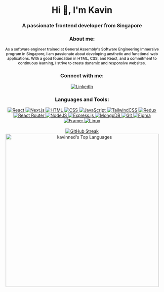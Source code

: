 <h1 align="center">Hi 👋, I'm Kavin</h1>
<h3 align="center">A passionate frontend developer from Singapore</h3>

<h3 align="center">About me:</h3>
<p align="center" style="text-align: center; font-weight: 500; font-size: 12px">As a software engineer trained at General Assembly's Software Engineering Immersive program in Singapore, I am passionate about developing aesthetic and functional web applications. With a good foundation in HTML, CSS, and React, and a commitment to continuous learning, I strive to create dynamic and responsive websites.</p>

<h3 align="center">Connect with me:</h3>
<p align="center">
<a href="https://www.linkedin.com/in/kavin-nedumaran/" target="blank">
<img src="https://img.shields.io/badge/Linkedin-%230077B5.svg?logo=linkedin&logoColor=white" alt="LinkedIn"/></a>
</p>


<h3 align="center">Languages and Tools:</h3>
<div align="center">
  <a href="https://react.dev/" target="_blank">
    <img src="https://img.shields.io/badge/React-%2320232a.svg?logo=react&logoColor=%2361DAFB" alt="React" />
  </a>
  <a href="https://nextjs.org/docs" target="_blank">
    <img src="https://img.shields.io/badge/Next.js-black?logo=next.js&logoColor=white" alt="Next.js" />
  </a>
  <a href="https://developer.mozilla.org/en-US/docs/Web/HTML" target="_blank">
    <img src="https://img.shields.io/badge/HTML-%23E34F26.svg?logo=html5&logoColor=white" alt="HTML" />
  </a>
  <a href="https://developer.mozilla.org/en-US/docs/Web/CSS" target="_blank">
    <img src="https://img.shields.io/badge/CSS-1572B6?logo=css3&logoColor=fff" alt="CSS" />
  </a>
  <a href="https://developer.mozilla.org/en-US/docs/Web/JavaScript" target="_blank">
    <img src="https://img.shields.io/badge/JavaScript-F7DF1E?logo=javascript&logoColor=000" alt="JavaScript" />
  </a>
  <a href="https://tailwindcss.com/docs" target="_blank">
    <img src="https://img.shields.io/badge/Tailwind%20CSS-%2338B2AC.svg?logo=tailwind-css&logoColor=white" alt="TailwindCSS" />
  </a>
  <a href="https://redux.js.org/" target="_blank">
    <img src="https://img.shields.io/badge/Redux-764ABC?logo=redux&logoColor=fff" alt="Redux" />
  </a>
  <a href="https://reactrouter.com/en/main" target="_blank">
    <img src="https://img.shields.io/badge/React_Router-CA4245?logo=react-router&logoColor=white" alt="React Router" />
  </a>
  <a href="https://nodejs.org/en/docs" target="_blank">
    <img src="https://img.shields.io/badge/Node.js-6DA55F?logo=node.js&logoColor=white" alt="NodeJS" />
  </a>
  <a href="https://expressjs.com/" target="_blank">
    <img src="https://img.shields.io/badge/Express.js-%23404d59.svg?logo=express&logoColor=%2361DAFB" alt="Express.js" />
  </a>
  <a href="https://www.mongodb.com/docs/" target="_blank">
    <img src="https://img.shields.io/badge/MongoDB-%234ea94b.svg?logo=mongodb&logoColor=white" alt="MongoDB" />
  </a>
  <a href="https://git-scm.com/doc" target="_blank">
    <img src="https://img.shields.io/badge/Git-F05032?logo=git&logoColor=fff" alt="Git" />
  </a>
  <a href="https://www.figma.com/" target="_blank">
    <img src="https://img.shields.io/badge/Figma-F24E1E?logo=figma&logoColor=white" alt="Figma" />
  </a>
  <a href="https://www.framer.com/docs/" target="_blank">
    <img src="https://img.shields.io/badge/Framer-05F?logo=framer&logoColor=fff" alt="Framer" />
  </a>
  <a href="https://www.kernel.org/doc/html/latest/" target="_blank">
    <img src="https://img.shields.io/badge/Linux-FCC624?logo=linux&logoColor=black" alt="Linux" />
  </a>
</div>

<br/>


<div align='center'><a href="#"><img src="https://github-readme-streak-stats-432s.vercel.app?user=kavinned&theme=react&hide_border=true" alt="GitHub Streak" /></a></div>
<div align="center"><a href='#'><img src="https://github-readme-stats.vercel.app/api/top-langs/?username=kavinned&theme=react&show_icons=true&hide_border=true&layout=compact" alt="kavinned's Top Languages" width='495px'/></a></div>



<!-- 
<p align="center">
  <img src="https://github-readme-stats.vercel.app/api?username=kavinned&theme=react&show_icons=true&hide_border=true&count_private=true" alt="kavinned's Stats" width="400" />
</p> 
--!>


<!--
**kavinned/kavinned** is a ✨ _special_ ✨ repository because its `README.md` (this file) appears on your GitHub profile.

Here are some ideas to get you started:

- 🔭 I’m currently working on...
- 🌱 I’m currently learning...
- 👯 I’m looking to collaborate on...
- 🤔 I’m looking for help with...
- 💬 Ask me about...
- 📫 How to reach me:...
- 😄 Pronouns:...
- ⚡ Fun fact:...
-->

